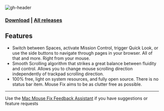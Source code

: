 ![gh-header](https://user-images.githubusercontent.com/40808343/109487857-12d32a80-7a85-11eb-8a74-d1e161077b4b.png)

<!-- # Mac Mouse Fix -->

### [Download](http://www.mousefix.org) | [All releases](https://github.com/noah-nuebling/mac-mouse-fix/releases)

## Features

* Switch between Spaces, activate Mission Control, trigger Quick Look, or use the side buttons to navigate through pages in your browser. All of that and more. Right from your mouse.
* Smooth Scrolling algorithm that strikes a great balance between fluidity and control. Allows you to change mouse scrolling direction independently of trackpad scrolling direction.
* 100% free, light on system resources, and fully open source. There is no status bar item. Mouse Fix aims to be as clutter free as possible.

--- 
Use the [Mac Mouse Fix Feedback Assistant](https://noah-nuebling.github.io/mac-mouse-fix-feedback-assistant/?type=other) if you have suggestions or feature requests
